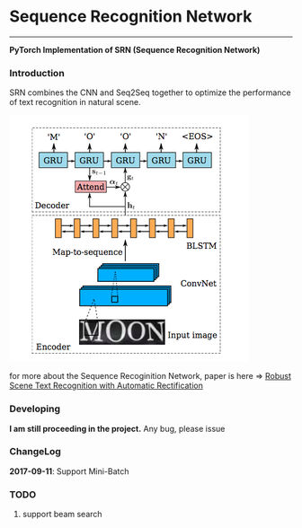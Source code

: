 # Sequence Recognition Network

****

**PyTorch Implementation of SRN (Sequence Recognition Network)**

### Introduction

SRN combines the CNN and Seq2Seq together to optimize the performance of text recognition in natural scene. 

![](images/SRN.png)

for more about the Sequence Recoginition Network, paper is here => [Robust Scene Text Recognition with Automatic Rectification](http://www.cv-foundation.org/openaccess/content_cvpr_2016/papers/Shi_Robust_Scene_Text_CVPR_2016_paper.pdf)


### Developing

**I am still proceeding in the project.** Any bug, please issue


### ChangeLog

**2017-09-11**: Support Mini-Batch

### TODO

1. support beam search